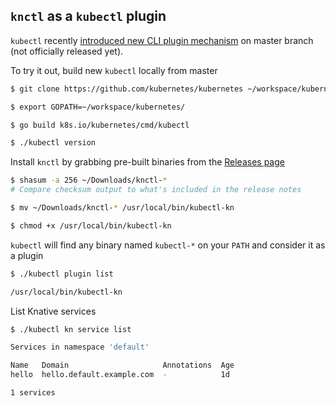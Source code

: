 ## `knctl` as a `kubectl` plugin

`kubectl` recently [introduced new CLI plugin mechanism](https://github.com/kubernetes/kubernetes/pull/66876) on master branch (not officially released yet).

To try it out, build new `kubectl` locally from master

```bash
$ git clone https://github.com/kubernetes/kubernetes ~/workspace/kubernetes/src/k8s.io/kubernetes

$ export GOPATH=~/workspace/kubernetes/

$ go build k8s.io/kubernetes/cmd/kubectl

$ ./kubectl version
```

Install `knctl` by grabbing pre-built binaries from the [Releases page](https://github.com/cppforlife/knctl/releases)

```bash
$ shasum -a 256 ~/Downloads/knctl-*
# Compare checksum output to what's included in the release notes

$ mv ~/Downloads/knctl-* /usr/local/bin/kubectl-kn

$ chmod +x /usr/local/bin/kubectl-kn
```

`kubectl` will find any binary named `kubectl-*` on your `PATH` and consider it as a plugin

```bash
$ ./kubectl plugin list

/usr/local/bin/kubectl-kn
```

List Knative services

```bash
$ ./kubectl kn service list

Services in namespace 'default'

Name   Domain                     Annotations  Age
hello  hello.default.example.com  -            1d

1 services
```
